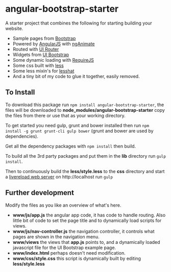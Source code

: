 # angular-bootstrap-starter

A starter project that combines the following for starting building your website.
  * Sample pages from [Bootstrap](http://getbootstrap.com/)
  * Powered by [AngularJS](https://angularjs.org/) with [ngAnimate](http://www.nganimate.org/)
  * Routed with [UI Router](http://angular-ui.github.io/ui-router/site)
  * Widgets from [UI Bootstrap](http://angular-ui.github.io/bootstrap/)
  * Some dynamic loading with [RequireJS](http://requirejs.org/)
  * Some css built with [less](http://lesscss.org/)
  * Some less mixin's for [lesshat](http://lesshat.madebysource.com/)
  * And a tiny bit of my code to glue it together, easily removed.


## To Install

To download this package run `npm install angular-bootstrap-starter`, the files will be downloaded to **node_modules/angular-bootstrap-starter** copy the files from there or use that as your working directory.

To get started you need gulp, grunt and bower installed then run `npm install -g grunt grunt-cli gulp bower` (grunt and bower are used by dependencies).

Get all the dependency packages with `npm install` then build.

To build all the 3rd party packages and put them in the **lib**  directory run `gulp install`.

Then to continuously build the **less/style.less** to the **css** directory and start a [livereload web server](https://www.npmjs.com/package/gulp-server-livereload) on http://localhost run `gulp`

## Further development

Modify the files as you like an overview of what's here.
  * **www/js/app.js** the angular app code, it has code to handle routing. Also
    little bit of code to set the page title and to dynamically load scripts
    for views.
  * **www/js/nav-controller.js** the navigation controller, it controls what pages
    are shown in the navigation menu.
  * **www/views** the views that **app.js** points to, and a dynamically loaded
    javascript file for the UI Bootstrap example page.
  * **www/index.html** perhaps doesn't need modification.
  * **www/css/style.css** this script is dynamically built by editing **less/style.less**

